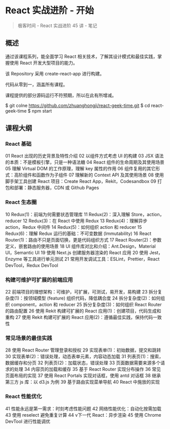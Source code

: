 # React 实战进阶 - 开始

> 极客时间 - React 实战进阶 45 讲 - 笔记

## 概述

通过该课程系列，能全面学习 React 相关技术，了解其设计模式和最佳实践，掌握使用 React 开发大型项目的能力。

该 Repository 采用 create-react-app 进行构建。

代码从零到一，涵盖所有课程。

课程提供的部分源码运行不符预期，所以在此有所增减。

$ git colne https://github.com/zhuanghongji/react-geek-time.git
$ cd react-geek-time
$ npm start

## 课程大纲

### React 基础

01 React 出现的历史背景及特性介绍
02 以组件方式考虑 UI 的构建
03 JSX 语法的本质：不是模板引擎，只是一种语法糖
04 React 组件的生命周期及其使用场景
05 理解 Virtual DOM 的工作原理，理解 key 属性的作用
06 组件复用的其它形式：高阶组件和函数作为子组件
07 理解新的 Context API 及其使用场景
08 使用脚手架工具创建 React 项目：Create React App，Rekit，Codesandbox
09 打包和部署：静态服务器，CDN 或 Github Pages

### React 生态圈

10 Redux(1)：前端为何需要状态管理库
11 Redux(2)：深入理解 Store，action，reducer
12 Redux(3)：在 React 中使用 Redux
13 Redux(4)：理解异步 action，Redux 中间件
14 Redux(5)：如何组织 action 和 reducer
15 Redux(6)：理解 Redux 运行的基础：不可变数据 (Immutability)
16 React Router(1)：路由不只是页面切换，更是代码组织方式
17 React Router(2)：参数定义，嵌套路由的使用场景
18 UI 组件库对比和介绍：Ant.Design，Material UI，Semantic UI
19 使用 Next.js 创建服务器渲染的 React 应用
20 使用 Jest，Enzyme 等工具进行单元测试
21 常用开发调试工具：ESLint，Prettier，React DevTool，Redux DevTool

### 构建可维护可扩展的前端应用

22 前端项目的理想架构：可维护，可扩展，可测试，易开发，易构建
23 拆分复杂度(1)：按领域模型 (feature) 组织代码，降低耦合度
24 拆分复杂度(2)：如何组织 component，action 和 reducer
25 拆分复杂度(3)：如何组织 React Router 的路由配置
26 使用 Rekit 构建可扩展的 React 应用(1)：创建项目，代码生成和重构
27 使用 Rekit 构建可扩展的 React 应用(2)：遵循最佳实践，保持代码一致性

### 常见场景的最佳实践

28 使用 React Router 管理登录和授权
29 实现表单(1)：初始数据，提交和跳转
30 实现表单(2)：错误处理，动态表单元素，内容动态加载
31 列表页(1)：搜索，数据缓存和分页
32 列表页(2)：加载状态，错误处理
33 页面数据需要来源多个请求的处理
34 内容页的加载和缓存
35 基于 React Router 实现分布操作
36 常见页面布局的实现
37 使用 React Portals 实现对话框，使用 antd 对话框
38 继承第三方 js 库：以 d3.js 为例
39 基于路由实现菜单导航
40 React 中施放的实现

### React 性能优化

41 性能永远是第一需求：时刻考虑性能问题
42 网络性能优化：自动化按需加载
43 使用 reselect 避免重复计算
44 v下一代 React：异步渲染
45 使用 Chrome DevTool 进行性能调优